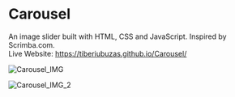 # Carousel

An image slider built with HTML, CSS and JavaScript. Inspired by Scrimba.com.
<br>
Live Website: https://tiberiubuzas.github.io/Carousel/


![Carousel_IMG](https://user-images.githubusercontent.com/48926984/139600509-db4ef5f6-8b77-4d12-95eb-33f7408cbf04.PNG)

![Carousel_IMG_2](https://user-images.githubusercontent.com/48926984/139600629-1d5cd50e-9cd2-4e22-a6d6-265787efc8c0.PNG)
